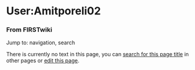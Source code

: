 

# User:Amitporeli02

### From FIRSTwiki

Jump to: navigation, search

There is currently no text in this page, you can [search for this page
title](/index.php/Special:Search/Amitporeli02 "Special:Search/Amitporeli02" )
in other pages or [edit this
page](http://www.firstwiki.net/index.php?title=User:Amitporeli02&action=edit
"http://www.firstwiki.net/index.php?title=User:Amitporeli02&action=edit" ).

